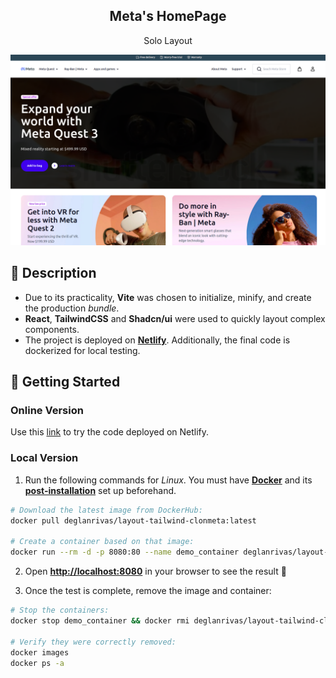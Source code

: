 <div align="center">
  <h2>Meta's HomePage</h2>
  <p>
    Solo Layout
  </p>
  <img src="portada.png"></img>
</div>

## 📜 Description

- Due to its practicality, **Vite** was chosen to initialize, minify, and create the production *bundle*.
- **React**, **TailwindCSS** and **Shadcn/ui** were used to quickly layout complex components.
- The project is deployed on [**Netlify**](https://timely-kitsune-3e5dcb.netlify.app/). Additionally, the final code is dockerized for local testing.

## 🚀 Getting Started

### **Online Version**

Use this [link](https://timely-kitsune-3e5dcb.netlify.app/ "Probar Demo") to try the code deployed on Netlify.


### **Local Version**
1. Run the following commands for *Linux*. You must have [**Docker**](https://docs.docker.com/engine/install/) and its [**post-installation**](https://docs.docker.com/engine/install/linux-postinstall/) set up beforehand.

```bash
# Download the latest image from DockerHub:
docker pull deglanrivas/layout-tailwind-clonmeta:latest

# Create a container based on that image:
docker run --rm -d -p 8080:80 --name demo_container deglanrivas/layout-tailwind-clonmeta:latest

```

2. Open [**http://localhost:8080**](http://localhost:8080/) in your browser to see the result 🚀

3. Once the test is complete, remove the image and container:
```bash
# Stop the containers:
docker stop demo_container && docker rmi deglanrivas/layout-tailwind-clonmeta:latest

# Verify they were correctly removed:
docker images
docker ps -a
```